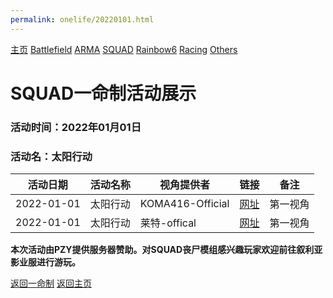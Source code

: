 ```yaml
---
permalink: onelife/20220101.html
---
```

[主页](https://saga2003.github.io/) [Battlefield](https://saga2003.github.io/404.html) [ARMA](https://saga2003.github.io/404.html) [SQUAD](https://saga2003.github.io/squad.html) [Rainbow6](https://saga2003.github.io/404.html) [Racing](https://saga2003.github.io/404.html) [Others](https://saga2003.github.io/404.html)

# SQUAD一命制活动展示

### 活动时间：2022年01月01日

### 活动名：太阳行动

活动日期|活动名称|视角提供者|链接|备注
---|---|---|---|---
2022-01-01|太阳行动|KOMA416-Official|[网址](https://www.bilibili.com/video/BV16T4y127Hd)|第一视角
2022-01-01|太阳行动|莱特-offical|[网址](https://www.bilibili.com/video/BV1i44y1j7Eo)|第一视角

**本次活动由PZY提供服务器赞助。对SQUAD丧尸模组感兴趣玩家欢迎前往叙利亚影业服进行游玩。**

[返回一命制](https://saga2003.github.io/squad.html)
[返回主页](https://saga2003.github.io/)